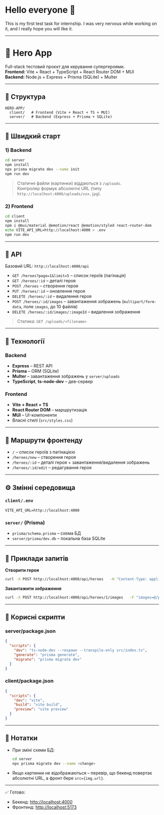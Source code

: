 # Hello everyone 👋  
This is my first test task for internship. I was very nervous while working on it, and I really hope you will like it.  

---

# 🦸 Hero App

Full-stack тестовий проєкт для керування супергероями.  
**Frontend:** Vite + React + TypeScript + React Router DOM + MUI  
**Backend:** Node.js + Express + Prisma (SQLite) + Multer  

---

## 📂 Структура
```
HERO-APP/
  client/   # Frontend (Vite + React + TS + MUI)
  server/   # Backend (Express + Prisma + SQLite)
```

---

## 🚀 Швидкий старт

### 1) Backend
```bash
cd server
npm install
npx prisma migrate dev --name init      
npm run dev                              
```

> Статичні файли (картинки) віддаються з `/uploads`.  
> Контролер формує абсолютні URL (типу `http://localhost:4000/uploads/xxx.jpg`).

### 2) Frontend
```bash
cd client
npm install
npm i @mui/material @emotion/react @emotion/styled react-router-dom
echo VITE_API_URL=http://localhost:4000 > .env
npm run dev                              
```

---

## 🔌 API

Базовий URL: `http://localhost:4000/api`

- `GET /heroes?page=1&limit=5` – список героїв (пагінація)  
- `GET /heroes/:id` – деталі героя  
- `POST /heroes` – створення героя  
- `PUT /heroes/:id` – оновлення героя  
- `DELETE /heroes/:id` – видалення героя  
- `POST /heroes/:id/images` – завантаження зображень (`multipart/form-data`, поле `images`, до 10 файлів)  
- `DELETE /heroes/:id/images/:imageId` – видалення зображення  

> Статика: `GET /uploads/<filename>`

---

## 🧱 Технології

### Backend
- **Express** – REST API  
- **Prisma** – ORM (SQLite)  
- **Multer** – завантаження зображень у `server/uploads`  
- **TypeScript**, **ts-node-dev** – дев-сервер  

### Frontend
- **Vite + React + TS**  
- **React Router DOM** – маршрутизація  
- **MUI** – UI-компоненти  
- Власні стилі (`src/styles.css`)  

---

## 🧭 Маршрути фронтенду
- `/` – список героїв з пагінацією  
- `/heroes/new` – створення героя  
- `/heroes/:id` – деталі героя + завантаження/видалення зображень  
- `/heroes/:id/edit` – редагування героя  

---

## ⚙️ Змінні середовища

### `client/.env`
```env
VITE_API_URL=http://localhost:4000
```

### `server/` (Prisma)
- `prisma/schema.prisma` – схема БД  
- `server/prisma/dev.db` – локальна база SQLite  

---

## 🧪 Приклади запитів

**Створити героя**
```bash
curl -X POST http://localhost:4000/api/heroes   -H "Content-Type: application/json"   -d '{"nickname":"Super","realName":"Man","originDescription":"...", "catchPhrase":"Justice!", "superpowers":["flight","laser vision"]}'
```

**Завантажити зображення**
```bash
curl -X POST http://localhost:4000/api/heroes/1/images   -F "images=@/path/to/photo1.jpg"   -F "images=@/path/to/photo2.jpg"
```

---

## 🧹 Корисні скрипти

### server/package.json
```json
{
  "scripts": {
    "dev": "ts-node-dev --respawn --transpile-only src/index.ts",
    "generate": "prisma generate",
    "migrate": "prisma migrate dev"
  }
}
```

### client/package.json
```json
{
  "scripts": {
    "dev": "vite",
    "build": "vite build",
    "preview": "vite preview"
  }
}
```

---

## 📌 Нотатки
- При зміні схеми БД:
  ```bash
  cd server
  npx prisma migrate dev --name <change>
  ```
- Якщо картинки не відображаються – перевір, що бекенд повертає абсолютні URL, а фронт бере `src={img.url}`.  

---

✅ Готово:  
- Бекенд: [http://localhost:4000](http://localhost:4000)  
- Фронтенд: [http://localhost:5173](http://localhost:5173)  
